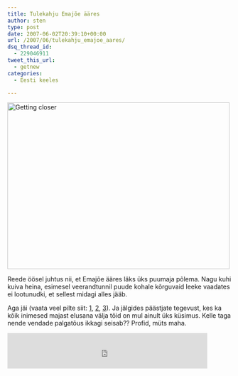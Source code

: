 ```yaml
---
title: Tulekahju Emajõe ääres
author: sten
type: post
date: 2007-06-02T20:39:10+00:00
url: /2007/06/tulekahju_emajoe_aares/
dsq_thread_id:
  - 229046911
tweet_this_url:
  - getnew
categories:
  - Eesti keeles

---
```

[<img src="http://farm2.static.flickr.com/1120/525447182_3d210bce7a.jpg" width="500" height="375" alt="Getting closer" />][1]
  
Reede öösel juhtus nii, et Emajõe ääres läks üks puumaja põlema. Nagu kuhi kuiva heina, esimesel veerandtunnil puude kohale kõrguvaid leeke vaadates ei lootunudki, et sellest midagi alles jääb.
  
Aga jäi (vaata veel pilte siit: [1][2], [2][3], [3][4]). Ja jälgides päästjate tegevust, kes ka kõik inimesed majast elusana välja tõid on mul ainult üks küsimus. Kelle taga nende vendade palgatõus ikkagi seisab?? Profid, müts maha.

<iframe src="http://www.facebook.com/plugins/like.php?href=http%3A%2F%2Fsten.tamkivi.com%2F2007%2F06%2Ftulekahju_emajoe_aares%2F&layout=standard&show_faces=true&width=450&action=like&colorscheme=light&height=80" scrolling="no" frameborder="0" style="border:none; overflow:hidden; width:450px; height:80px;" allowTransparency="true"></iframe>

 [1]: http://www.flickr.com/photos/seikatsu/525447182/ "Photo Sharing"
 [2]: http://www.flickr.com/photos/seikatsu/525445422/
 [3]: http://www.flickr.com/photos/seikatsu/525448986/in/photostream/
 [4]: http://www.flickr.com/photos/seikatsu/526582491/in/photostream/